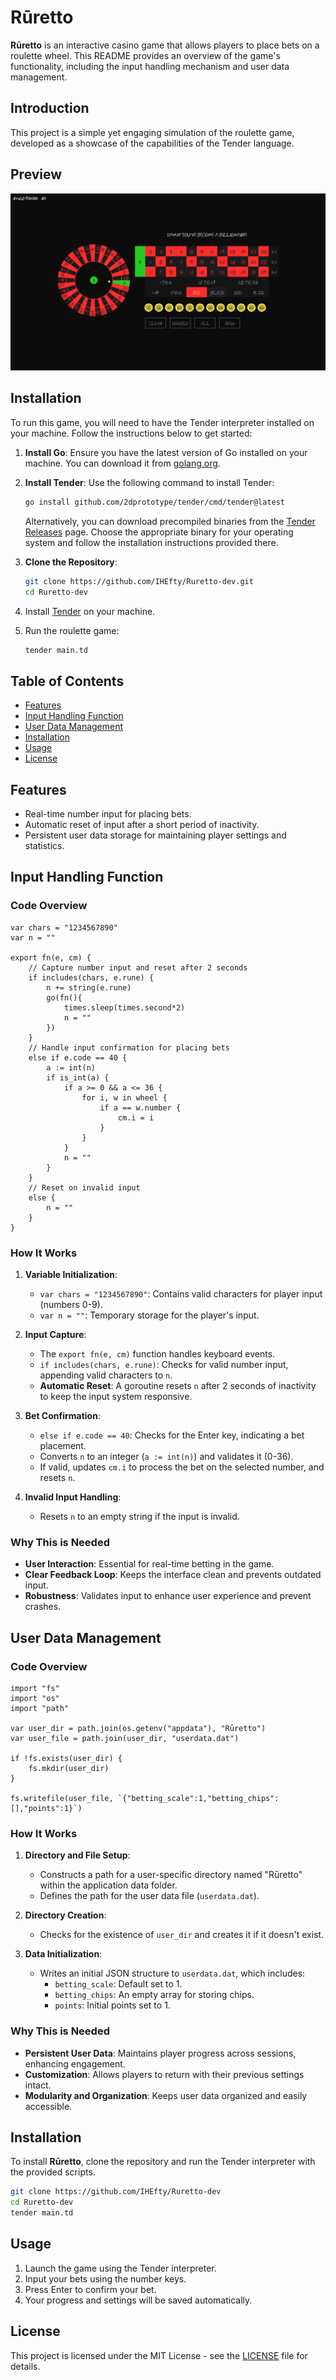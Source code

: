# Rūretto

**Rūretto** is an interactive casino game that allows players to place bets on a roulette wheel. This README provides an overview of the game's functionality, including the input handling mechanism and user data management.


## Introduction

This project is a simple yet engaging simulation of the roulette game, developed as a showcase of the capabilities of the Tender language.

## Preview

![preview](./res/preview.png)

## Installation

To run this game, you will need to have the Tender interpreter installed on your machine. Follow the instructions below to get started:

1. **Install Go**: Ensure you have the latest version of Go installed on your machine. You can download it from [golang.org](https://golang.org/dl/).

2. **Install Tender**: Use the following command to install Tender:
   ```bash
   go install github.com/2dprototype/tender/cmd/tender@latest
   ```

   Alternatively, you can download precompiled binaries from the [Tender Releases](https://github.com/2dprototype/tender/releases) page. Choose the appropriate binary for your operating system and follow the installation instructions provided there.

3. **Clone the Repository**:
    ```sh
    git clone https://github.com/IHEfty/Ruretto-dev.git
    cd Ruretto-dev
    ```

2. Install [Tender](https://github.com/2dprototype/tender) on your machine.

3. Run the roulette game:
    ```sh
    tender main.td
    ```

## Table of Contents

- [Features](#features)
- [Input Handling Function](#input-handling-function)
- [User Data Management](#user-data-management)
- [Installation](#installation)
- [Usage](#usage)
- [License](#license)

## Features

- Real-time number input for placing bets.
- Automatic reset of input after a short period of inactivity.
- Persistent user data storage for maintaining player settings and statistics.

## Input Handling Function

### Code Overview

```tender
var chars = "1234567890"
var n = ""

export fn(e, cm) {
    // Capture number input and reset after 2 seconds
    if includes(chars, e.rune) {
        n += string(e.rune) 
        go(fn(){
            times.sleep(times.second*2)
            n = ""
        })
    }
    // Handle input confirmation for placing bets
    else if e.code == 40 {
        a := int(n)
        if is_int(a) {
            if a >= 0 && a <= 36 {
                for i, w in wheel {
                    if a == w.number {
                        cm.i = i
                    }
                }
            }
            n = ""
        }
    }
    // Reset on invalid input
    else {
        n = ""
    }
}
```

### How It Works

1. **Variable Initialization**:
   - `var chars = "1234567890"`: Contains valid characters for player input (numbers 0-9).
   - `var n = ""`: Temporary storage for the player's input.

2. **Input Capture**:
   - The `export fn(e, cm)` function handles keyboard events.
   - `if includes(chars, e.rune)`: Checks for valid number input, appending valid characters to `n`.
   - **Automatic Reset**: A goroutine resets `n` after 2 seconds of inactivity to keep the input system responsive.

3. **Bet Confirmation**:
   - `else if e.code == 40`: Checks for the Enter key, indicating a bet placement.
   - Converts `n` to an integer (`a := int(n)`) and validates it (0-36).
   - If valid, updates `cm.i` to process the bet on the selected number, and resets `n`.

4. **Invalid Input Handling**:
   - Resets `n` to an empty string if the input is invalid.

### Why This is Needed
- **User Interaction**: Essential for real-time betting in the game.
- **Clear Feedback Loop**: Keeps the interface clean and prevents outdated input.
- **Robustness**: Validates input to enhance user experience and prevent crashes.

## User Data Management

### Code Overview

```tender
import "fs"
import "os"
import "path"

var user_dir = path.join(os.getenv("appdata"), "Rūretto")
var user_file = path.join(user_dir, "userdata.dat")

if !fs.exists(user_dir) {
    fs.mkdir(user_dir)
}

fs.writefile(user_file, `{"betting_scale":1,"betting_chips":[],"points":1}`)
```

### How It Works

1. **Directory and File Setup**:
   - Constructs a path for a user-specific directory named "Rūretto" within the application data folder.
   - Defines the path for the user data file (`userdata.dat`).

2. **Directory Creation**:
   - Checks for the existence of `user_dir` and creates it if it doesn't exist.

3. **Data Initialization**:
   - Writes an initial JSON structure to `userdata.dat`, which includes:
     - `betting_scale`: Default set to 1.
     - `betting_chips`: An empty array for storing chips.
     - `points`: Initial points set to 1.

### Why This is Needed
- **Persistent User Data**: Maintains player progress across sessions, enhancing engagement.
- **Customization**: Allows players to return with their previous settings intact.
- **Modularity and Organization**: Keeps user data organized and easily accessible.

## Installation

To install **Rūretto**, clone the repository and run the Tender interpreter with the provided scripts.

```bash
git clone https://github.com/IHEfty/Ruretto-dev
cd Ruretto-dev
tender main.td
```

## Usage

1. Launch the game using the Tender interpreter.
2. Input your bets using the number keys.
3. Press Enter to confirm your bet.
4. Your progress and settings will be saved automatically.

## License

This project is licensed under the MIT License - see the [LICENSE](LICENSE) file for details.
